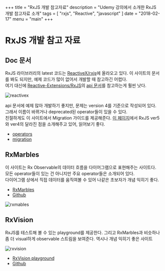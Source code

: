 +++
title = "RxJS 개발 참고자료"
description = "Udemy 강의에서 소개한 RxJS 개발 참고자료 소개"
tags = [
    "rxjs",
    "Reactive",
    "javascript"
]
date = "2018-02-17"
menu = "main"
+++

# RxJS 개발 참고 자료

## Doc 문서

RxJS 라이브러리의 latest 코드는 [ReactiveX/rxjs](https://github.com/ReactiveX/rxjs)에 올라오고 있다. 이 사이트의 문서를 봐도 되지만, 예제 코드가 많이 없어서 개발할 때 참고하긴 어렵다. <br>
여기 대신에 [Reactive-Extensions/RxJS](https://github.com/Reactive-Extensions/RxJS)의 [api 문서](https://github.com/Reactive-Extensions/RxJS/blob/master/doc/api)를 참고하는게 훨씬 낫다.

![reactivex](/images/reactivex.png)

api 문서에 예제 많아 개발하기 좋지만, 문제는 version 4를 기준으로 작성되어 있다. 그래서 이름이 바뀌거나 deprecated된 operator들이 있을 수 있다.
<br> 친절하게도 이 사이트에서 Migration 가이드를 제공해준다. [이 페이지](https://github.com/ReactiveX/rxjs/blob/master/MIGRATION.md)에서 RxJS ver5와 ver4의 달라진 점을 소개해주고 있어, 읽어보기 좋다.
 
- [operators](https://github.com/Reactive-Extensions/RxJS/tree/master/doc/api/core/operators)
- [migration](https://github.com/ReactiveX/rxjs/blob/master/MIGRATION.md) 
 
## RxMarbles

이 사이트는 Rx Observable의 데이터 흐름을 다이어그램으로 표현해주는 사이트다. 모든 operator들이 있는 건 아니지만 주요 operator들은 소개되어 있다.
<br> 다이어그램 상에서 직접 데이터를 움직여볼 수 있어 나같은 초보자가 개념 익히기 좋다.

- [RxMarbles](http://rxmarbles.com/)
- [Github](https://github.com/staltz/rxmarbles)

![rxmables](/images/rxmarbles.png)


## RxVision

RxJS를 테스트해 볼 수 있는 playground를 제공한다. 그리고 RxMarbles과 비슷하나 좀 더 visual하게 observable 스트림을 보여준다. 역시나 개념 익히기 좋은 사이트

![rxvision](/images/rxvision.png)

- [RxVision playground](https://jaredforsyth.com/rxvision/examples/playground/)
- [Github](https://github.com/staltz/rxmarbles)
